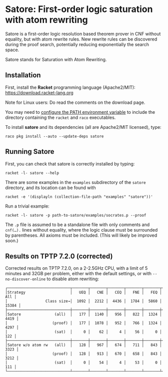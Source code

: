 # Satore: First-order logic saturation with atom rewriting

Satore is a first-order logic resolution based theorem prover in CNF without
equality, but with atom rewrite rules. New rewrite rules can be
discovered during the proof search, potentially reducing exponentially the
search space.

Satore stands for Saturation with Atom Rewriting.

## Installation

First, install the **Racket** programming language (Apache2/MIT):
https://download.racket-lang.org

Note for Linux users: Do read the comments on the download page.

You may need to
[configure the PATH environment variable](https://github.com/racket/racket/wiki/Configure-Command-Line-for-Racket)
to include the directory containing the `racket` and `raco` executables.

To install **satore** and its dependencies (all are Apache2/MIT licensed),
type:

```shell
raco pkg install --auto --update-deps satore
```

<!--
Cloning only the correct subdirectory of the deemind-research repository is
inconvenient, but the Racket package does that itself rather nicely.
-->

## Running Satore

First, you can check that satore is correctly installed by typing:

```shell
racket -l- satore --help
```

There are some examples in the `examples` subdirectory of the `satore`
directory, and its location can be found with

```shell
racket -e '(displayln (collection-file-path "examples" "satore"))'
```

Run a trivial example:

```shell
racket -l- satore -p path-to-satore/examples/socrates.p --proof
```

The `.p` file is assumed to be a standalone file with only comments and
`cnf(…).` lines without equality, where the logic clause must be surrounded by
parentheses. All axioms must be included. (This will likely be improved soon.)

## Results on TPTP 7.2.0 (corrected)

Corrected results on TPTP 7.2.0, on a 2-2.5GHz CPU, with a limit of 5 minutes
and 32GB per problem, either with the default settings, or with
`--no-discover-online` to disable atom rewriting:

```
┌────────────────────────────┬───────┬───────┬───────┬───────┬───────┬────────┐
│Strategy                    │   UEQ │   CNE │   CEQ │   FNE │   FEQ │    All │
│                 Class size→│  1092 │  2212 │  4436 │  1784 │  5860 │  15384 │
├────────────────────────────┼───────┼───────┼───────┼───────┼───────┼────────┤
│Satore               (all)  │   177 │  1140 │   956 │   822 │  1324 │   4419 │
│                    (proof) │   177 │  1078 │   952 │   766 │  1324 │   4297 │
│                     (sat)  │     0 │    62 │     4 │    56 │     0 │    122 │
├────────────────────────────┼───────┼───────┼───────┼───────┼───────┼────────┤
│Satore w/o atom rw   (all)  │   128 │   967 │   674 │   711 │   843 │   3323 │
│                    (proof) │   128 │   913 │   670 │   658 │   843 │   3212 │
│                     (sat)  │     0 │    54 │     4 │    53 │     0 │    111 │
└────────────────────────────┴───────┴───────┴───────┴───────┴───────┴────────┘
```
